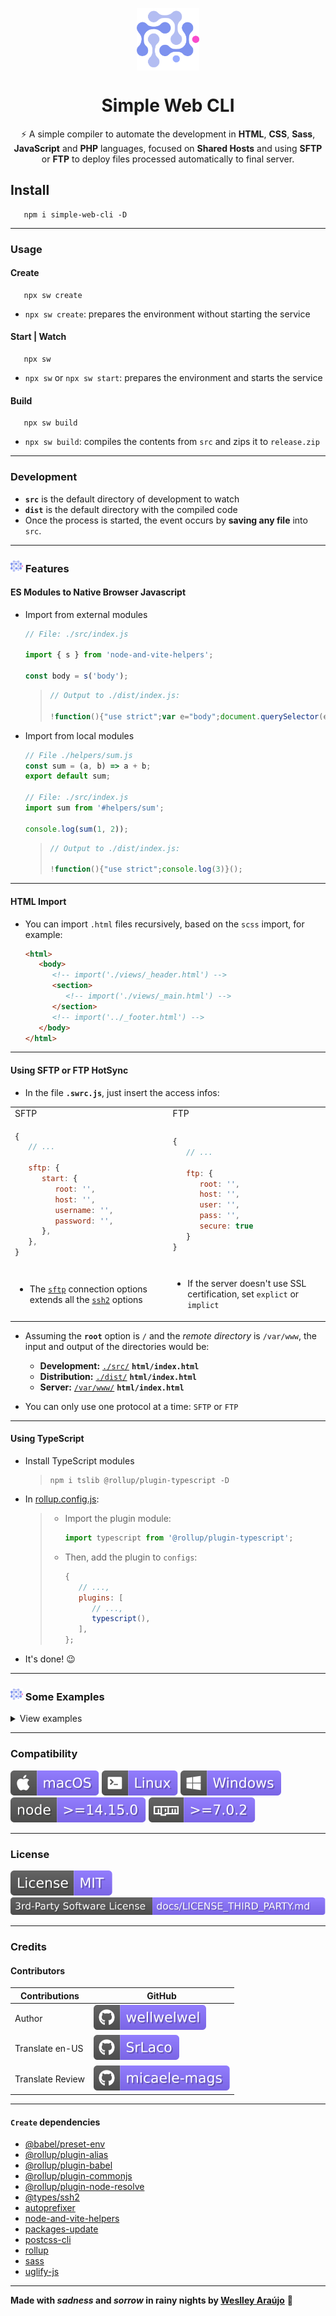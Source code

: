 <p align="center">
 <img width="100px" src="/.github/assets/readme/logo.svg" align="center" alt="simple-web-cli" />
 <h1 align="center">Simple Web CLI</h1>
 <p align="center">⚡ A simple compiler to automate the development in <b>HTML</b>, <b>CSS</b>, <b>Sass</b>, <b>JavaScript</b> and <b>PHP</b> languages, focused on <b>Shared Hosts</b> and using <b>SFTP</b> or <b>FTP</b> to deploy files processed automatically to final server.</p>
</p>

## Install

```shell
   npm i simple-web-cli -D
```

<hr>

### Usage

#### Create

```shell
   npx sw create
```

-  `npx sw create`: prepares the environment without starting the service

#### Start | Watch

```shell
   npx sw
```

-  `npx sw` or `npx sw start`: prepares the environment and starts the service

#### Build

```shell
   npx sw build
```

-  `npx sw build`: compiles the contents from `src` and zips it to `release.zip`

<hr />

### Development

-  **`src`** is the default directory of development to watch
-  **`dist`** is the default directory with the compiled code
-  Once the process is started, the event occurs by **saving any file** into `src`.

<hr />

### <img src="/.github/assets/readme/logo.svg" width="20" /> Features

#### ES Modules to Native Browser Javascript

-  Import from external modules

   ```javascript
   // File: ./src/index.js

   import { s } from 'node-and-vite-helpers';

   const body = s('body');
   ```

   <!-- prettier-ignore -->
      >
      >    ```javascript
      >    // Output to ./dist/index.js:
      >
      >    !function(){"use strict";var e="body";document.querySelector(e)}();
      >    ```

-  Import from local modules

   ```javascript
   // File ./helpers/sum.js
   const sum = (a, b) => a + b;
   export default sum;

   // File: ./src/index.js
   import sum from '#helpers/sum';

   console.log(sum(1, 2));
   ```

   <!-- prettier-ignore -->
      >
      >    ```javascript
      >    // Output to ./dist/index.js:
      >
      >    !function(){"use strict";console.log(3)}();
      >    ```

<hr />

#### HTML Import

-  You can import `.html` files recursively, based on the `scss` import, for example:
   ```html
   <html>
      <body>
         <!-- import('./views/_header.html') -->
         <section>
            <!-- import('./views/_main.html') -->
         </section>
         <!-- import('../_footer.html') -->
      </body>
   </html>
   ```

<hr />

#### Using SFTP or FTP HotSync

-  In the file **`.swrc.js`**, just insert the access infos:

<table width="100%">
<tr>
<td>SFTP</td>
<td>FTP</td>
</tr>
<tr>
<td>

```javascript
{
   // ...

   sftp: {
      start: {
         root: '',
         host: '',
         username: '',
         password: '',
      },
   },
}
```

</td>
<td>

```javascript
{
   // ...

   ftp: {
      root: '',
      host: '',
      user: '',
      pass: '',
      secure: true
   }
}
```

</td>
</tr>
<tr>
<td>

-  The [`sftp`](https://github.com/wellwelwel/basic-sftp) connection options extends all the [`ssh2`](https://github.com/mscdex/ssh2) options

</td>
<td>

-  If the server doesn't use SSL certification, set `explict` or `implict`

</td>
</tr>
</table>

-  Assuming the **`root`** option is `/` and the _remote directory_ is `/var/www`, the input and output of the directories would be:

   -  **Development:** <ins>`./src/`</ins> <b>`html/index.html`</b>
   -  **Distribution:** <ins>`./dist/`</ins> <b>`html/index.html`</b>
   -  **Server:** <ins>`/var/www/`</ins> <b>`html/index.html`</b>

-  You can only use one protocol at a time: `SFTP` or `FTP`

<hr />

#### Using TypeScript

-  Install TypeScript modules

   > ```
   > npm i tslib @rollup/plugin-typescript -D
   > ```

-  In <ins>rollup.config.js</ins>:
   > -  Import the plugin module:
   >    ```js
   >    import typescript from '@rollup/plugin-typescript';
   >    ```
   > -  Then, add the plugin to `configs`:
   >    ```js
   >    {
   >       // ...,
   >       plugins: [
   >          // ...,
   >          typescript(),
   >       ],
   >    };
   >    ```
-  It's done! 😉

<hr />

### <img src="/.github/assets/readme/logo.svg" width="20" /> Some Examples

<details>
<summary>View examples</summary>

#### HTML

`INPUT`

```html
<div>
   <h1>Title</h1>
   <p>Paragraph</p>
</div>
```

`OUTPUT`

<!-- prettier-ignore -->
   ```html
   <div><h1>Title</h1><p>Paragraph</p></div>
   ```

<hr />

#### CSS | Sass

`INPUT`

```css
div {
   display: flex;
}
```

`OUTPUT`

<!-- prettier-ignore -->
   ```css
   div{display:-webkit-box;display:-webkit-flex;display:-moz-box;display:-ms-flexbox;display:flex}
   ```

<hr />

#### PHP | PHTML

`INPUT`

```php
<?
   $var = 'text'
?>

<div>
   <?=$var?>
</div>
```

`OUTPUT`

```php
<?php $var='text'?><div><?=$var?></div>
```

<hr />

#### Apache (.htaccess, php.ini)

`INPUT`

```apache
# comment
<Directory /var/www/>
   # another comment
   Options Indexes FollowSymLinks MultiViews
</Directory>
```

`OUTPUT`

```apache
<Directory /var/www/>
Options Indexes FollowSymLinks MultiViews
</Directory>
```

<hr />

#### Strings Replacement

-  You can create an easy to read code and on compiling, replace the specified strings, for example:

<ins>`.swrc.js`</ins>

```javascript
{
   strings: {
      '*token*': {
         start: '123',
         build: '456'
      },
      '*site-name*': {
         start: 'dev.weslley.io',
         build: 'weslley.io'
      }
   }
}
```

`INPUT`

```php
<?
   $_POST['*token*'];
   $site = '*site-name*';
```

`OUTPUT DEV (npx sw)`

```php
<?php $_POST['123'];$site='dev.weslley.io';
```

`OUTPUT BUILD (npx sw build)`

```php
<?php $_POST['456'];$site='weslley.io';
```

-  Works for any language that is enabled in `.swrc.js`
<hr />

#### Miscellaneous Files

-  Only uploads the original file to the output directories
</details>
<hr />

### Compatibility

![macOS](/.github/assets/readme/macos.svg)
![Linux](/.github/assets/readme/linux.svg)
![Windows](/.github/assets/readme/windows.svg)
![node](/.github/assets/readme/node.svg)
![npm](/.github/assets/readme/npm.svg)

<hr />

### License

[![License](/.github/assets/readme/license.svg)](/LICENSE)
[![3rd-Party Software License](/.github/assets/readme/3rd-license.svg)](/docs/LICENSE_THIRD_PARTY.md)

<hr />

### Credits

#### Contributors

| Contributions    | GitHub                                                                                          |
| ---------------- | ----------------------------------------------------------------------------------------------- |
| Author           | [![wellwelwel](/.github/assets/readme/author.svg)](https://github.com/wellwelwel)               |
| Translate en-US  | [![SrLaco](/.github/assets/readme/translate.svg)](https://github.com/SrLaco)                    |
| Translate Review | [![micaele-mags](/.github/assets/readme/translate-review.svg)](https://github.com/micaele-mags) |

<hr />

#### `Create` dependencies

-  [@babel/preset-env](https://babel.dev/docs/en/next/babel-preset-env)
-  [@rollup/plugin-alias](https://github.com/rollup/plugins/tree/master/packages/alias#readme)
-  [@rollup/plugin-babel](https://github.com/rollup/plugins/tree/master/packages/babel#readme)
-  [@rollup/plugin-commonjs](https://github.com/rollup/plugins/tree/master/packages/commonjs/#readme)
-  [@rollup/plugin-node-resolve](https://github.com/rollup/plugins/tree/master/packages/node-resolve/#readme)
-  [@types/ssh2](https://github.com/DefinitelyTyped/DefinitelyTyped/tree/master/types/ssh2)
-  [autoprefixer](https://github.com/postcss/autoprefixer#readme)
-  [node-and-vite-helpers](https://github.com/wellwelwel/node-and-vite-helpers#readme)
-  [packages-update](https://github.com/wellwelwel/packages-update#readme)
-  [postcss-cli](https://github.com/postcss/postcss-cli#readme)
-  [rollup](https://rollupjs.org/)
-  [sass](https://github.com/sass/dart-sass)
-  [uglify-js](https://github.com/mishoo/UglifyJS#readme)

<hr />

<p>

**Made with _sadness_ and _sorrow_ in rainy nights by [Weslley Araújo](https://github.com/wellwelwel)** 🌌

</p>

